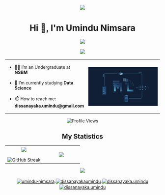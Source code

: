 <p align="center">
  <img src="https://github.com/7oSkaaa/7oSkaaa/blob/main/Images/about_me.gif?raw=true" width="100px">
</p>

<h1 align="center">Hi 👋, I'm Umindu Nimsara</h1>

<p align="center">
  <img src="https://user-images.githubusercontent.com/73097560/115834477-dbab4500-a447-11eb-908a-139a6edaec5c.gif">
</p>

<p align="center">
  <a href="https://github.com/DenverCoder1/readme-typing-svg">
    <img src="https://readme-typing-svg.herokuapp.com?font=Time+New+Roman&color=cyan&size=25&center=true&vCenter=true&width=600&height=100&lines=Data+Science+Undergraduate;Entrepreneur">
  </a>
</p>

<table align="center">
  <tr border="none">
    <td width="50%" align="left">
      <ul>
        <li>🧑‍🎓 I’m an Undergraduate at <b>NSBM</b></li><br>
        <li>🌱 I’m currently studying <b>Data Science</b></li><br>
        <li>📫 How to reach me: <b>dissanayaka.umindu@gmail.com</b></li>
      </ul>
    </td>
    <td width="50%" align="center">
      <img align="center" alt="Coding" width="450" src="Sources/ML.gif">
    </td>
  </tr>
</table>

<p align="center">
  <img src="https://komarev.com/ghpvc/?username=umindudev&color=blueviolet" alt="Profile Views" />
</p>

<h2 align="center">My Statistics</h2>

<table align="center">
  <tr border="none">
    <td width="50%" align="center">
      <img align="center" src="https://github-readme-stats.vercel.app/api?username=umindudev&theme=dark&show_icons=true&count_private=true" />
      <br><br>
      <img title="🔥 Get streak stats for your profile at git.io/streak-stats" alt="GitHub Streak" src="https://github-readme-streak-stats.herokuapp.com/?user=umindudev&theme=dark&hide_border=false" />
    </td>
    <td width="50%" align="center">
      <img align="center" src="https://github-readme-stats.anuraghazra1.vercel.app/api/top-langs/?username=umindudev&theme=dark&hide_border=false&no-bg=true&no-frame=true&langs_count=10"/>
    </td>
  </tr>
</table>

<p align="center">
  <img src="https://user-images.githubusercontent.com/73097560/115834477-dbab4500-a447-11eb-908a-139a6edaec5c.gif">
</p>

<p align="center">
  <a href="https://linkedin.com/in/umindu-nimsara" target="blank">
    <img align="center" src="https://raw.githubusercontent.com/rahuldkjain/github-profile-readme-generator/master/src/images/icons/Social/linked-in-alt.svg" alt="umindu-nimsara" height="30" width="40" />
  </a>
  <a href="https://kaggle.com/dissanayakaumindu" target="blank">
    <img align="center" src="https://raw.githubusercontent.com/rahuldkjain/github-profile-readme-generator/master/src/images/icons/Social/kaggle.svg" alt="dissanayakaumindu" height="30" width="40" />
  </a>
  <a href="https://fb.com/dissanayaka.umindu" target="blank">
    <img align="center" src="https://raw.githubusercontent.com/rahuldkjain/github-profile-readme-generator/master/src/images/icons/Social/facebook.svg" alt="dissanayaka.umindu" height="30" width="40" />
  </a>
  <a href="https://instagram.com/umindudissanayaka" target="blank">
    <img align="center" src="https://raw.githubusercontent.com/rahuldkjain/github-profile-readme-generator/master/src/images/icons/Social/instagram.svg" alt="dissanayaka.umindu" height="30" width="40" />
  </a>
</p>
